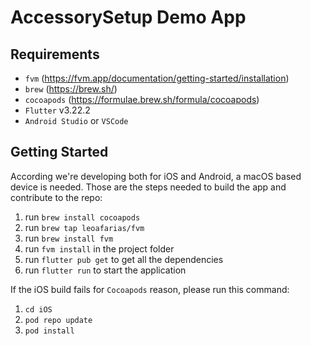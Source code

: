 # AccessorySetup Demo App

## Requirements

- `fvm` (https://fvm.app/documentation/getting-started/installation)
- `brew` (https://brew.sh/)
- `cocoapods` (https://formulae.brew.sh/formula/cocoapods)
- `Flutter` v3.22.2
- `Android Studio` or `VSCode`

## Getting Started

According we're developing both for iOS and Android, a macOS based device is needed.
Those are the steps needed to build the app and contribute to the repo:

1. run `brew install cocoapods`
2. run `brew tap leoafarias/fvm`
3. run `brew install fvm`
4. run `fvm install` in the project folder
6. run `flutter pub get` to get all the dependencies
11. run `flutter run` to start the application

If the iOS build fails for `Cocoapods` reason, please run this command:

1. `cd iOS`
2. `pod repo update`
3. `pod install`